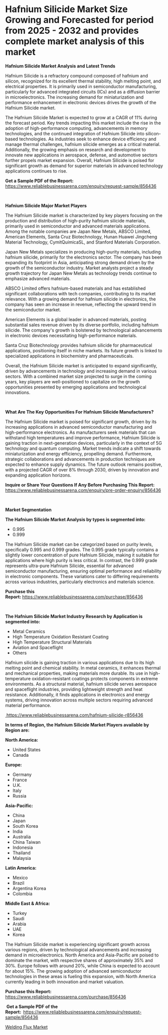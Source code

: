 <p><h1>Hafnium Silicide Market Size Growing and Forecasted for period from 2025 - 2032 and provides complete market analysis of this market</h1></p><p><strong>Hafnium Silicide Market Analysis and Latest Trends</strong></p>
<p><p>Hafnium Silicide is a refractory compound composed of hafnium and silicon, recognized for its excellent thermal stability, high melting point, and electrical properties. It is primarily used in semiconductor manufacturing, particularly for advanced integrated circuits (ICs) and as a diffusion barrier in microelectronics. The increasing demand for miniaturization and performance enhancement in electronic devices drives the growth of the Hafnium Silicide market.</p><p>The Hafnium Silicide Market is expected to grow at a CAGR of 11% during the forecast period. Key trends impacting this market include the rise in the adoption of high-performance computing, advancements in memory technologies, and the continued integration of Hafnium Silicide into silicon-based technologies. As industries seek to enhance device efficiency and manage thermal challenges, hafnium silicide emerges as a critical material. Additionally, the growing emphasis on research and development to innovate new applications in aerospace, defense, and automotive sectors further propels market expansion. Overall, Hafnium Silicide is poised for significant growth as demand for superior materials in advanced technology applications continues to rise.</p></p>
<p><strong>Get a Sample PDF of the Report:&nbsp;</strong> <a href="https://www.reliablebusinessarena.com/enquiry/request-sample/856436?utm_campaign=2630&utm_medium=2&utm_source=Github&utm_content=ia&utm_term=31032025&utm_id=hafnium-silicide">https://www.reliablebusinessarena.com/enquiry/request-sample/856436</a></p>
<p>&nbsp;</p>
<p><strong>Hafnium Silicide Major Market Players</strong></p>
<p><p>The Hafnium Silicide market is characterized by key players focusing on the production and distribution of high-purity hafnium silicide materials, primarily used in semiconductor and advanced materials applications. Among the notable companies are Japan New Metals, ABSCO Limited, American Elements, Santa Cruz Biotechnology, Hunan Huawei Jingcheng Material Technology, CymitQuímicaSL, and Stanford Materials Corporation.</p><p>Japan New Metals specializes in producing high-purity materials, including hafnium silicide, primarily for the electronics sector. The company has been expanding its footprint in Asia, anticipating strong demand driven by the growth of the semiconductor industry. Market analysts project a steady growth trajectory for Japan New Metals as technology trends continue to emphasize advanced materials.</p><p>ABSCO Limited offers hafnium-based materials and has established significant collaborations with tech companies, contributing to its market relevance. With a growing demand for hafnium silicide in electronics, the company has seen an increase in revenue, reflecting the upward trend in the semiconductor market.</p><p>American Elements is a global leader in advanced materials, posting substantial sales revenue driven by its diverse portfolio, including hafnium silicide. The company's growth is bolstered by technological advancements in electronic devices necessitating high-performance materials.</p><p>Santa Cruz Biotechnology provides hafnium silicide for pharmaceutical applications, positioning itself in niche markets. Its future growth is linked to specialized applications in biochemistry and pharmaceuticals.</p><p>Overall, the Hafnium Silicide market is anticipated to expand significantly, driven by advancements in technology and increasing demand in various sectors. With a combined market size projected to surge in the coming years, key players are well-positioned to capitalize on the growth opportunities presented by emerging applications and technological innovations.</p></p>
<p>&nbsp;</p>
<p><strong>What Are The Key Opportunities For Hafnium Silicide Manufacturers?</strong></p>
<p><p>The Hafnium Silicide market is poised for significant growth, driven by its increasing applications in advanced semiconductor manufacturing and high-performance electronics. As manufacturers seek materials that can withstand high temperatures and improve performance, Hafnium Silicide is gaining traction in next-generation devices, particularly in the context of 5G technology and quantum computing. Market trends indicate a shift towards miniaturization and energy efficiency, propelling demand. Furthermore, strategic collaborations and advancements in production techniques are expected to enhance supply dynamics. The future outlook remains positive, with a projected CAGR of over 8% through 2030, driven by innovation and expanding application horizons.</p></p>
<p><strong>Inquire or Share Your Questions If Any Before Purchasing This Report:</strong> <a href="https://www.reliablebusinessarena.com/enquiry/pre-order-enquiry/856436?utm_campaign=2630&utm_medium=2&utm_source=Github&utm_content=ia&utm_term=31032025&utm_id=hafnium-silicide">https://www.reliablebusinessarena.com/enquiry/pre-order-enquiry/856436</a></p>
<p>&nbsp;</p>
<p><strong>Market Segmentation</strong></p>
<p><strong>The Hafnium Silicide Market Analysis by types is segmented into:</strong></p>
<p><ul><li>0.995</li><li>0.999</li></ul></p>
<p><p>The Hafnium Silicide market can be categorized based on purity levels, specifically 0.995 and 0.999 grades. The 0.995 grade typically contains a slightly lower concentration of pure Hafnium Silicide, making it suitable for applications where high purity is less critical. In contrast, the 0.999 grade represents ultra-pure Hafnium Silicide, essential for advanced semiconductor manufacturing, ensuring optimal performance and reliability in electronic components. These variations cater to differing requirements across various industries, particularly electronics and materials science.</p></p>
<p><strong>Purchase this Report:&nbsp;</strong><a href="https://www.reliablebusinessarena.com/purchase/856436?utm_campaign=2630&utm_medium=2&utm_source=Github&utm_content=ia&utm_term=31032025&utm_id=hafnium-silicide">https://www.reliablebusinessarena.com/purchase/856436</a></p>
<p>&nbsp;</p>
<p><strong>The Hafnium Silicide Market Industry Research by Application is segmented into:</strong></p>
<p><ul><li>Metal Ceramics</li><li>High Temperature Oxidation Resistant Coating</li><li>High Temperature Structural Materials</li><li>Aviation and Spaceflight</li><li>Others</li></ul></p>
<p><p>Hafnium silicide is gaining traction in various applications due to its high melting point and chemical stability. In metal ceramics, it enhances thermal and mechanical properties, making materials more durable. Its use in high-temperature oxidation-resistant coatings protects components in extreme environments. As a structural material, hafnium silicide serves aerospace and spaceflight industries, providing lightweight strength and heat resistance. Additionally, it finds applications in electronics and energy systems, driving innovation across multiple sectors requiring advanced material performance.</p></p>
<p><a href="https://www.reliablebusinessarena.com/hafnium-silicide-r856436?utm_campaign=2630&utm_medium=2&utm_source=Github&utm_content=ia&utm_term=31032025&utm_id=hafnium-silicide">&nbsp;https://www.reliablebusinessarena.com/hafnium-silicide-r856436</a></p>
<p><strong>In terms of Region, the Hafnium Silicide Market Players available by Region are:</strong></p>
<p>
    <p> <strong> North America: </strong>
        <ul>
            <li>United States</li>
            <li>Canada</li>
        </ul>
        </p> 
    <p> <strong> Europe: </strong>
        <ul>
            <li>Germany</li>
            <li>France</li>
            <li>U.K.</li>
            <li>Italy</li>
            <li>Russia</li>
        </ul>
        </p> 
    <p> <strong> Asia-Pacific: </strong>
        <ul>
            <li>China</li>
            <li>Japan</li>
            <li>South Korea</li>
            <li>India</li>
            <li>Australia</li>
            <li>China Taiwan</li>
            <li>Indonesia</li>
            <li>Thailand</li>
            <li>Malaysia</li>
        </ul>
        </p> 
    <p> <strong> Latin America: </strong>
        <ul>
            <li>Mexico</li>
            <li>Brazil</li>
            <li>Argentina Korea</li>
            <li>Colombia</li>
        </ul>
        </p> 
    <p> <strong> Middle East & Africa: </strong>
        <ul>
            <li>Turkey</li>
            <li>Saudi</li>
            <li>Arabia</li>
            <li>UAE</li>
            <li>Korea</li>
        </ul>
    </p>
    </p>
<p><p>The Hafnium Silicide market is experiencing significant growth across various regions, driven by technological advancements and increasing demand in microelectronics. North America and Asia-Pacific are poised to dominate the market, with respective shares of approximately 35% and 30%. Europe follows with around 20%, while China is expected to account for about 15%. The growing adoption of advanced semiconductor technologies in these areas is fueling this expansion, with North America currently leading in both innovation and market valuation.</p></p>
<p><strong>Purchase this Report: </strong><a href="https://www.reliablebusinessarena.com/purchase/856436?utm_campaign=2630&utm_medium=2&utm_source=Github&utm_content=ia&utm_term=31032025&utm_id=hafnium-silicide">https://www.reliablebusinessarena.com/purchase/856436</a></p>
<p>&nbsp;<strong>Get a Sample PDF of the Report:&nbsp;&nbsp;</strong><a href="https://www.reliablebusinessarena.com/enquiry/request-sample/856436?utm_campaign=2630&utm_medium=2&utm_source=Github&utm_content=ia&utm_term=31032025&utm_id=hafnium-silicide">https://www.reliablebusinessarena.com/enquiry/request-sample/856436</a></p>
<p><strong></strong></p>
<p><p><a href="https://github.com/semiensamuel72378/Market-Research-Report-List-1/blob/main/welding-flux-market.md?utm_campaign=2630&utm_medium=2&utm_source=Github&utm_content=ia&utm_term=31032025&utm_id=hafnium-silicide">Welding Flux Market</a></p></p>